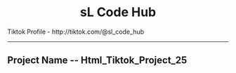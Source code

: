 <h1 align="center">sL Code Hub</h1>

<p>Tiktok Profile - http://tiktok.com/@sl_code_hub </p>

---

<h2>Project Name -- Html_Tiktok_Project_25 <h2/>

